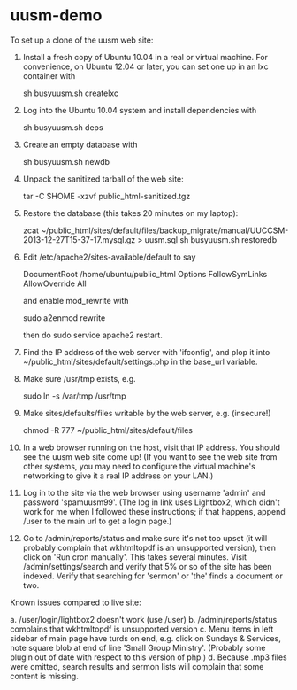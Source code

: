 uusm-demo
=========

To set up a clone of the uusm web site:

1. Install a fresh copy of Ubuntu 10.04 in a real or virtual machine.
For convenience, on Ubuntu 12.04 or later, you can set one up in an
lxc container with

    sh busyuusm.sh createlxc

2. Log into the Ubuntu 10.04 system and install dependencies with

    sh busyuusm.sh deps

3. Create an empty database with

    sh busyuusm.sh newdb

4. Unpack the sanitized tarball of the web site:

    tar -C $HOME -xzvf public_html-sanitized.tgz

5. Restore the database (this takes 20 minutes on my laptop):

    zcat ~/public_html/sites/default/files/backup_migrate/manual/UUCCSM-2013-12-27T15-37-17.mysql.gz > uusm.sql
    sh busyuusm.sh restoredb

6. Edit /etc/apache2/sites-available/default to say

    DocumentRoot /home/ubuntu/public_html
    <Directory />
            Options FollowSymLinks
            AllowOverride All
    </Directory>

   and enable mod_rewrite with

    sudo a2enmod rewrite

   then do sudo service apache2 restart.

7. Find the IP address of the web server with 'ifconfig',
   and plop it into ~/public_html/sites/default/settings.php
   in the base_url variable.

8. Make sure /usr/tmp exists, e.g.

    sudo ln -s /var/tmp /usr/tmp

9. Make sites/defaults/files writable by the web server, e.g. (insecure!)

    chmod -R 777 ~/public_html/sites/default/files

10. In a web browser running on the host, visit that IP address.
   You should see the uusm web site come up!
   (If you want to see the web site from other systems, you
    may need to configure the virtual machine's networking to give
    it a real IP address on your LAN.)

11. Log in to the site via the web browser using username 'admin'
   and password 'spamuusm99'.   (The log in link uses Lightbox2,
   which didn't work for me when I followed these instructions;
   if that happens, append /user to the main url to get a login page.)

12. Go to /admin/reports/status and make sure it's not too upset
   (it will probably complain that wkhtmltopdf is an unsupported version),
   then click on 'Run cron manually'.  This takes several minutes.
   Visit /admin/settings/search and verify that 5% or so of the site
   has been indexed.
   Verify that searching for 'sermon' or 'the' finds a document or two.

Known issues compared to live site:

a. /user/login/lightbox2 doesn't work (use /user)
b. /admin/reports/status complains that wkhtmltopdf is unsupported version
c. Menu items in left sidebar of main page have turds on end, e.g.
   click on Sundays & Services, note square blob at end of line
   'Small Group Ministry'.
   (Probably some plugin out of date with respect to this version of php.)
d. Because .mp3 files were omitted, search results and sermon lists
   will complain that some content is missing.


